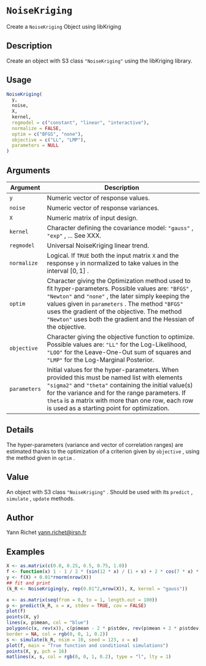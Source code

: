 # `NoiseKriging`

Create a `NoiseKriging` Object using libKriging


## Description

Create an object with S3 class `"NoiseKriging"` using
 the libKriging library.


## Usage

```r
NoiseKriging(
  y,
  noise,
  X,
  kernel,
  regmodel = c("constant", "linear", "interactive"),
  normalize = FALSE,
  optim = c("BFGS", "none"),
  objective = c("LL", "LMP"),
  parameters = NULL
)
```


## Arguments

Argument      |Description
------------- |----------------
`y`     |     Numeric vector of response values.
`noise`     |     Numeric vector of response variances.
`X`     |     Numeric matrix of input design.
`kernel`     |     Character defining the covariance model: `"gauss"` , `"exp"` , ... See XXX.
`regmodel`     |     Universal NoiseKriging linear trend.
`normalize`     |     Logical. If `TRUE` both the input matrix `X` and the response `y` in normalized to take values in the interval $[0, 1]$ .
`optim`     |     Character giving the Optimization method used to fit hyper-parameters. Possible values are: `"BFGS"` , `"Newton"` and `"none"` , the later simply keeping the values given in `parameters` . The method `"BFGS"` uses the gradient of the objective. The method `"Newton"` uses both the gradient and the Hessian of the objective.
`objective`     |     Character giving the objective function to optimize. Possible values are: `"LL"` for the Log-Likelihood, `"LOO"` for the Leave-One-Out sum of squares and `"LMP"` for the Log-Marginal Posterior.
`parameters`     |     Initial values for the hyper-parameters. When provided this must be named list with elements `"sigma2"`  and `"theta"` containing the initial value(s) for the variance and for the range parameters. If `theta` is a matrix with more than one row, each row is used as a starting point for optimization.


## Details

The hyper-parameters (variance and vector of correlation ranges)
 are estimated thanks to the optimization of a criterion given by
 `objective` , using the method given in `optim` .


## Value

An object with S3 class `"NoiseKriging"` . Should be used
 with its `predict` , `simulate` , `update` 
 methods.


## Author

Yann Richet yann.richet@irsn.fr


## Examples

```r
X <- as.matrix(c(0.0, 0.25, 0.5, 0.75, 1.0))
f <- function(x) 1 - 1 / 2 * (sin(12 * x) / (1 + x) + 2 * cos(7 * x) * x^5 + 0.7)
y <- f(X) + 0.01*rnorm(nrow(X))
## fit and print
(k_R <- NoiseKriging(y, rep(0.01^2,nrow(X)), X, kernel = "gauss"))

x <- as.matrix(seq(from = 0, to = 1, length.out = 100))
p <- predict(k_R, x = x, stdev = TRUE, cov = FALSE)
plot(f)
points(X, y)
lines(x, p$mean, col = "blue")
polygon(c(x, rev(x)), c(p$mean - 2 * p$stdev, rev(p$mean + 2 * p$stdev)),
border = NA, col = rgb(0, 0, 1, 0.2))
s <- simulate(k_R, nsim = 10, seed = 123, x = x)
plot(f, main = "True function and conditional simulations")
points(X, y, pch = 16)
matlines(x, s, col = rgb(0, 0, 1, 0.2), type = "l", lty = 1)
```


